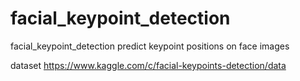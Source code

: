 # facial_keypoint_detection
facial_keypoint_detection
predict keypoint positions on face images

dataset https://www.kaggle.com/c/facial-keypoints-detection/data

